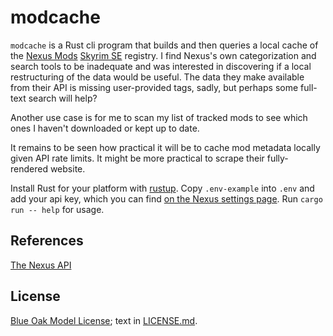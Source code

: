 # modcache

`modcache` is a Rust cli program that builds and then queries a local cache of the [Nexus Mods](https://www.nexusmods.com) [Skyrim SE](https://www.nexusmods.com/skyrimspecialedition) registry. I find Nexus's own categorization and search tools to be inadequate and was interested in discovering if a local restructuring of the data would be useful. The data they make available from their API is missing user-provided tags, sadly, but perhaps some full-text search will help?

Another use case is for me to scan my list of tracked mods to see which ones I haven't downloaded or kept up to date.

It remains to be seen how practical it will be to cache mod metadata locally given API rate limits. It might be more practical to scrape their fully-rendered website.

Install Rust for your platform with [rustup](https://rustup.rs). Copy `.env-example` into `.env` and add your api key, which you can find [on the Nexus settings page](https://www.nexusmods.com/users/myaccount?tab=api). Run `cargo run -- help` for usage.

## References

[The Nexus API](https://app.swaggerhub.com/apis-docs/NexusMods/nexus-mods_public_api_params_in_form_data/1.0#/)

## License

[Blue Oak Model License](https://blueoakcouncil.org/license/1.0.0); text in [LICENSE.md](./LICENSE.md).
